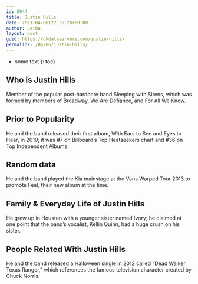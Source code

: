 ```yaml
---
id: 5944
title: Justin Hills
date: 2021-04-06T22:36:28+00:00
author: Laima
layout: post
guid: https://ukdataservers.com/justin-hills/
permalink: /04/06/justin-hills/
---
```


* some text
{: toc}


## Who is Justin Hills
                  
                  
                  
Member of the popular post-hardcore band Sleeping with Sirens, which was formed by members of Broadway, We Are Defiance, and For All We Know. 
                  
              
            
              
            
                
                
                
## Prior to Popularity
                  
                  
                  
He and the band released their first album, With Ears to See and Eyes to Hear, in 2010; it was #7 on Billboard&#8217;s Top Heatseekers chart and #36 on Top Independent Albums. 
                  
              
            
              
            
                
                
                
## Random data
                  
                  
                  
He and the band played the Kia mainstage at the Vans Warped Tour 2013 to promote Feel, their new album at the time. 
                  
              
            
              
            
                
                
                
## Family & Everyday Life of Justin Hills
                  
                  
                  
He grew up in Houston with a younger sister named Ivory; he claimed at one point that the band&#8217;s vocalist, Kellin Quinn, had a huge crush on his sister. 
                  
              
            
              
            
                
                
                
## People Related With Justin Hills
                  
                  
                  
He and the band released a Halloween single in 2012 called &#8220;Dead Walker Texas Ranger,&#8221; which references the famous television character created by Chuck Norris. 
                  
              
            
              
            
                
              
            
              
              
            
            
              
            
          
          
          